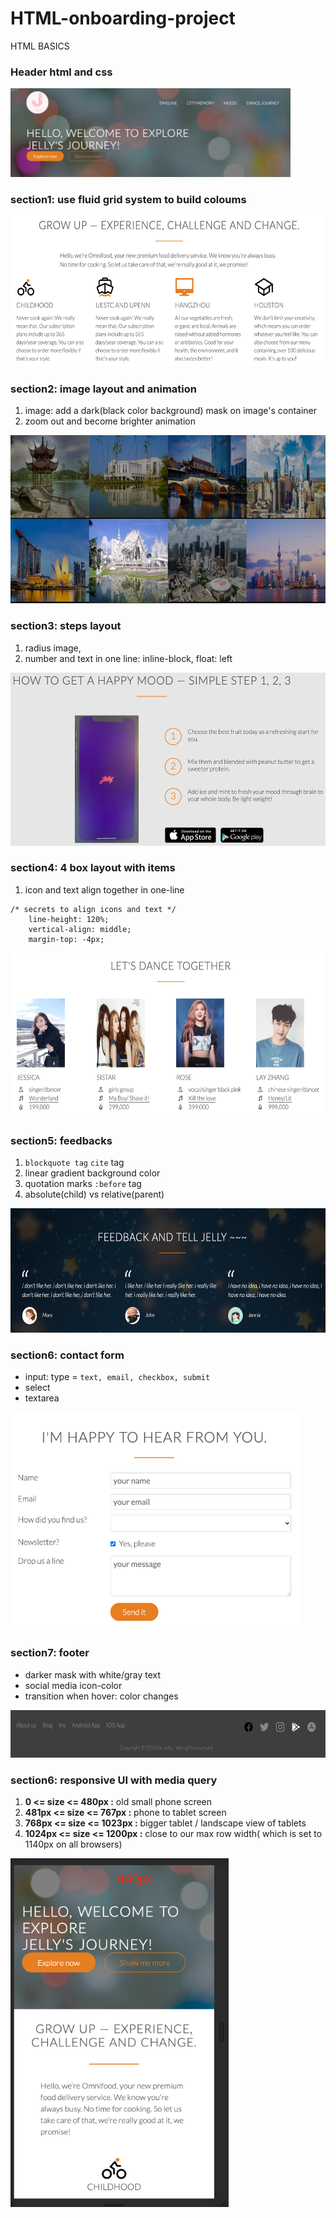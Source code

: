 # HTML-onboarding-project
HTML BASICS

### Header html and css
<img src="./header-cover.png" width="447.5" height="141.4" >

### section1: use fluid grid system to build coloums
<img src="./timeline-cover.png" width="575" height="241" >

### section2: image layout and animation
1. image: add a dark(black color background) mask on image's container
2. zoom out and become brighter animation
<img src="./city-cover.png" width="566" height="269" >

### section3: steps layout 
1. radius image,
2. number and text in one line: inline-block, float: left

<img src="./mood-cover.png" width="519" height="277" >

### section4: 4 box layout with items
1. icon and text align together in one-line
```
/* secrets to align icons and text */
    line-height: 120%;
    vertical-align: middle;
    margin-top: -4px;
```

<img src="./dance-cover.png" width="570" height="265" >

### section5: feedbacks
1. `blockquote tag` `cite` tag
2. linear gradient background color
3. quotation marks `:before` tag
4. absolute(child) vs relative(parent)
<img src="./feedback-cover.png" width="590" height="199" >

### section6: contact form
* input: type = `text, email, checkbox, submit`
* select
* textarea

<img src="./contact-form.png" width="464" height="349" >

### section7: footer
* darker mask with white/gray text
* social media icon-color
* transition when hover: color changes

<img src="./footer-cover.png" width="598" height="76" >

### section6: responsive UI with media query

1. **0 <= size <= 480px :** old small phone screen
2. **481px <= size <= 767px :** phone to tablet screen
3. **768px <= size <= 1023px :** bigger tablet / landscape view of tablets
4. **1024px <= size <= 1200px :** close to our max row width( which is set to 1140px on all browsers)

<img src="./responsive-cover.png" width="349" height="558" >

